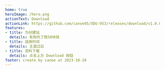 ```yaml
---
home: true
heroImage: /hero.png
actionText: Download
actionLink: https://github.com/canoe95/XDU-953/releases/download/v1.0.0/XDU-953-PDF.zip
features:
- title: 为何建站
  details: 有狗坑了我50块钱
- title: 适用时间
  details: 王道过后
- title: 资料下载
  details: 点击上方 Download 按钮
footer: create by canoe at 2023-10-28
---
```


